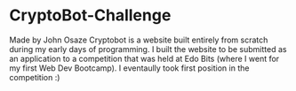 # CryptoBot-Challenge
Made by John Osaze 
Cryptobot is a website built entirely from scratch during my early days of programming. I built the website to be submitted as an application to a competition
that was held at Edo Bits (where I went for my first Web Dev Bootcamp).
I eventaully took first position in the competition :)
